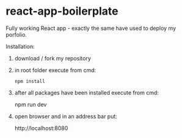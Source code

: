 # react-app-boilerplate

Fully working React app - exactly the same have used to deploy my porfolio.

Installation:

 1. download / fork my repository
 
 2. in root folder execute from cmd:
 
        npm install
  
  3. after all packages have been installed execute from cmd:
  
        npm run dev
     
   4. open browser and in an address bar put:
   
        http://localhost:8080
     
  
